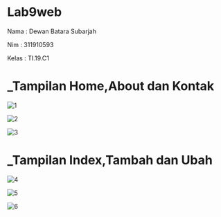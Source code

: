 # Lab9web

Nama : Dewan Batara Subarjah 

Nim : 311910593

Kelas : TI.19.C1

# _Tampilan Home,About dan Kontak 

![1](https://user-images.githubusercontent.com/56387936/121695756-8f01f300-caf5-11eb-985c-602e5ae1a676.JPG)

![2](https://user-images.githubusercontent.com/56387936/121695956-c4a6dc00-caf5-11eb-90b5-c2c39daef244.JPG)

![3](https://user-images.githubusercontent.com/56387936/121696020-d6887f00-caf5-11eb-9344-3dfdddaeec7a.JPG)

# _Tampilan Index,Tambah dan Ubah 

![4](https://user-images.githubusercontent.com/56387936/121696198-046dc380-caf6-11eb-8087-27425aa20faa.JPG)

![5](https://user-images.githubusercontent.com/56387936/121696223-0c2d6800-caf6-11eb-80f7-34d23b6b86d6.JPG)

![6](https://user-images.githubusercontent.com/56387936/121696269-19e2ed80-caf6-11eb-9b12-6a374641adef.JPG)
